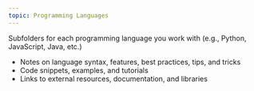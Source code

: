```yaml
---
topic: Programming Languages
---
```


Subfolders for each programming language you work with (e.g., Python, JavaScript, Java, etc.)

- Notes on language syntax, features, best practices, tips, and tricks
- Code snippets, examples, and tutorials
- Links to external resources, documentation, and libraries